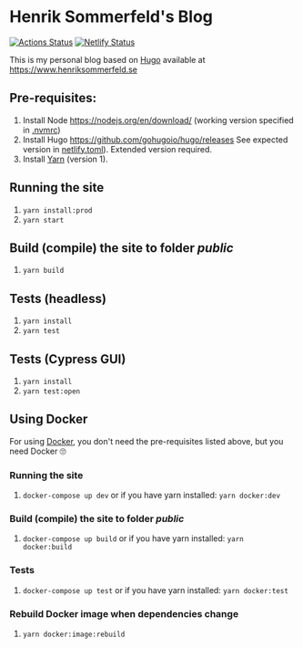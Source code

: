 # Henrik Sommerfeld's Blog

[![Actions Status](https://github.com/henriksommerfeld/isabel-blog/workflows/Blog%20tests/badge.svg)](https://github.com/henriksommerfeld/blog-hugo/actions) [![Netlify Status](https://api.netlify.com/api/v1/badges/beaa24ab-5442-45fd-a3bd-5050a70f22e5/deploy-status)](https://app.netlify.com/sites/henriksommerfeld/deploys) 

This is my personal blog based on [Hugo][1] available at <https://www.henriksommerfeld.se>

## Pre-requisites:
1. Install Node https://nodejs.org/en/download/ (working version specified in [.nvmrc](./.nvmrc))
2. Install Hugo https://github.com/gohugoio/hugo/releases See expected version in [netlify.toml](./netlify.toml)). Extended version required.
3. Install [Yarn][2] (version 1).

## Running the site
1. `yarn install:prod`
2. `yarn start`

## Build (compile) the site to folder _public_
1. `yarn build`

## Tests (headless)
1. `yarn install`
2. `yarn test`

## Tests (Cypress GUI)
1. `yarn install`
2. `yarn test:open`

## Using Docker
For using [Docker][3], you don't need the pre-requisites listed above, but you need Docker 🙄

### Running the site
1. `docker-compose up dev`
or if you have yarn installed: `yarn docker:dev`

### Build (compile) the site to folder _public_
1. `docker-compose up build`
or if you have yarn installed: `yarn docker:build`

### Tests
1. `docker-compose up test`
or if you have yarn installed: `yarn docker:test`


### Rebuild Docker image when dependencies change
1. `yarn docker:image:rebuild`

[1]: http://gohugo.io/
[2]: https://yarnpkg.com/
[3]: https://docker.io/